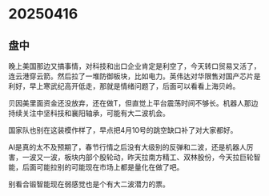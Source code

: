 # 20250416

## 盘中

晚上美国那边又搞事情，对科技和出口企业肯定是利空了，今天转口贸易又活了，连云港穿云箭。然后拉了一堆防御板块，比如电力。英伟达对华限售对国产芯片是利好，早上寒武纪高开低走，那就是情绪问题了，后面可以看看上海贝岭。

贝因美里面资金还没放弃，还在做T，但直觉上平台震荡时间不够长。机器人那边持续关注中坚科技和襄阳轴承，可能有大二波机会。

国家队也别在这装模作样了，早点把4月10号的跳空缺口补了对大家都好。

AI是真的太不及预期了，春节行情之后没有大级别的反弹和二波，还是机器人厉害，一波又一波，板块内部个股轮动，昨天拉南方精工、双林股份，今天拉巨轮智能，后面可能拉别的可能现在市场上都是量化在做了吧。

别看合锻智能现在弱感觉也是个有大二波潜力的票。

